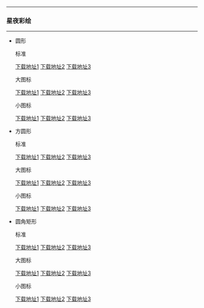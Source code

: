   ---

  ### 星夜彩绘

  ---

  - 圆形 

    标准

    [下载地址1](https://github.com.cnpmjs.org/pzcn/emui-icons/releases/download/{ver}/StarrySky_Round.hwt)    [下载地址2](https://emui.iconsx.tech/StarrySky_Round.hwt)    [下载地址3](https://emui.netlify.app/StarrySky_Round.hwt)
    
    大图标

    [下载地址1](https://github.com.cnpmjs.org/pzcn/emui-icons/releases/download/{ver}/StarrySky_Round_Big.hwt)    [下载地址2](https://emui.iconsx.tech/StarrySky_Round_Big.hwt)    [下载地址3](https://emui.netlify.app/StarrySky_Round_Big.hwt)

    小图标

    [下载地址1](https://github.com.cnpmjs.org/pzcn/emui-icons/releases/download/{ver}/StarrySky_Round_Small.hwt)    [下载地址2](https://emui.iconsx.tech/StarrySky_Round_Small.hwt)    [下载地址3](https://emui.netlify.app/StarrySky_Round_Small.hwt)

  - 方圆形 

    标准
    
    [下载地址1](https://github.com.cnpmjs.org/pzcn/emui-icons/releases/download/{ver}/StarrySky_SquareCircle.hwt)    [下载地址2](https://emui.iconsx.tech/StarrySky_SquareCircle.hwt)    [下载地址3](https://emui.netlify.app/StarrySky_SquareCircle.hwt)

    大图标

    [下载地址1](https://github.com.cnpmjs.org/pzcn/emui-icons/releases/download/{ver}/StarrySky_SquareCircle_Big.hwt)    [下载地址2](https://emui.iconsx.tech/StarrySky_SquareCircle_Big.hwt)    [下载地址3](https://emui.netlify.app/StarrySky_SquareCircle_Big.hwt)

    小图标

    [下载地址1](https://github.com.cnpmjs.org/pzcn/emui-icons/releases/download/{ver}/StarrySky_SquareCircle_Small.hwt)    [下载地址2](https://emui.iconsx.tech/StarrySky_SquareCircle_Small.hwt)    [下载地址3](https://emui.netlify.app/StarrySky_SquareCircle_Small.hwt)

  - 圆角矩形 

    标准
    
    [下载地址1](https://github.com.cnpmjs.org/pzcn/emui-icons/releases/download/{ver}/StarrySky_Rectangle.hwt)    [下载地址2](https://emui.iconsx.tech/StarrySky_Rectangle.hwt)    [下载地址3](https://emui.netlify.app/StarrySky_Rectangle.hwt)

    大图标

    [下载地址1](https://github.com.cnpmjs.org/pzcn/emui-icons/releases/download/{ver}/StarrySky_Round.hwt)    [下载地址2](https://emui.iconsx.tech/StarrySky_Rectangle_Big.hwt)    [下载地址3](https://emui.netlify.app/StarrySky_Rectangle_Big.hwt)

    小图标

    [下载地址1](https://github.com.cnpmjs.org/pzcn/emui-icons/releases/download/{ver}/StarrySky_Round.hwt)    [下载地址2](https://emui.iconsx.tech/StarrySky_Rectangle_Small.hwt)    [下载地址3](https://emui.netlify.app/StarrySky_Rectangle_Small.hwt)
